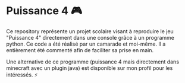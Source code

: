 # Puissance 4 :video_game:

Ce repository représente un projet scolaire visant à reproduire le jeu "Puissance 4" directement dans une console grâce à un programme python. 
Ce code a été réalisé par un camarade et moi-même. Il a entièrement été commenté afin de faciliter sa prise en main.

Une alternative de ce programme (puissance 4 mais directement dans minecraft avec un plugin java) est disponible sur mon profil pour les intéressés. :zap:
